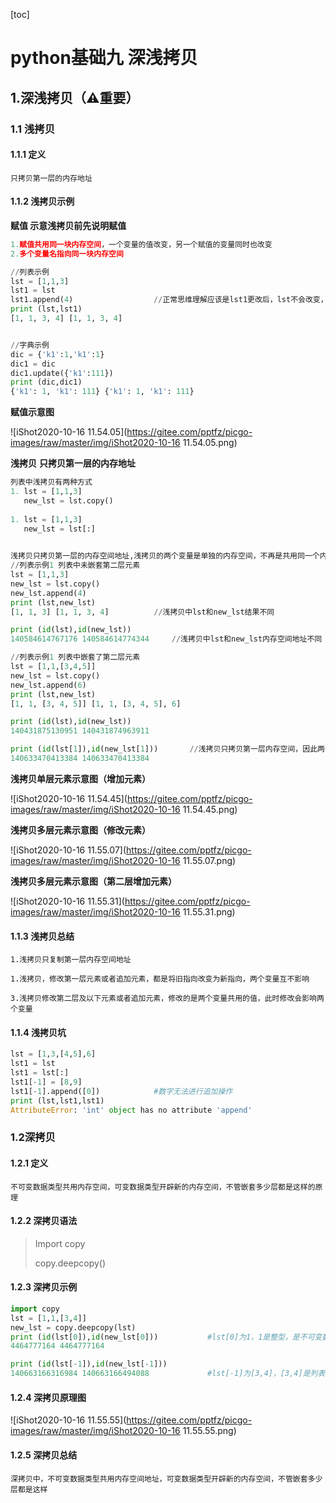 [toc]



# python基础九	深浅拷贝

## 1.深浅拷贝（⚠️重要）

### 1.1 浅拷贝

#### 1.1.1 定义

``只拷贝第一层的内存地址``



#### 1.1.2 浅拷贝示例

**赋值					示意浅拷贝前先说明赋值**

```python
1.赋值共用同一块内存空间，一个变量的值改变，另一个赋值的变量同时也改变
2.多个变量名指向同一块内存空间

//列表示例
lst = [1,1,3]
lst1 = lst
lst1.append(4)					//正常思维理解应该是lst1更改后，lst不会改变，但是赋值是多个变量名指向同一个内存    													空间，因此只要一个变量改变，另一个变量也改变	
print (lst,lst1)
[1, 1, 3, 4] [1, 1, 3, 4]


//字典示例
dic = {'k1':1,'k1':1}
dic1 = dic
dic1.update({'k1':111})
print (dic,dic1)
{'k1': 1, 'k1': 111} {'k1': 1, 'k1': 111}
```

**赋值示意图**

![iShot2020-10-16 11.54.05](https://gitee.com/pptfz/picgo-images/raw/master/img/iShot2020-10-16 11.54.05.png)



**浅拷贝**		**只拷贝第一层的内存地址**

```python
列表中浅拷贝有两种方式
1. lst = [1,1,3]
   new_lst = lst.copy()
  
1. lst = [1,1,3]
   new_lst = lst[:]
  

浅拷贝只拷贝第一层的内存空间地址,浅拷贝的两个变量是单独的内存空间，不再是共用同一个内存空间地址
//列表示例1	列表中未嵌套第二层元素
lst = [1,1,3]
new_lst = lst.copy()
new_lst.append(4)
print (lst,new_lst)
[1, 1, 3] [1, 1, 3, 4]			//浅拷贝中lst和new_lst结果不同

print (id(lst),id(new_lst))
140584614767176 140584614774344		//浅拷贝中lst和new_lst内存空间地址不同

//列表示例1	列表中嵌套了第二层元素
lst = [1,1,[3,4,5]]
new_lst = lst.copy()
new_lst.append(6)
print (lst,new_lst)
[1, 1, [3, 4, 5]] [1, 1, [3, 4, 5], 6]

print (id(lst),id(new_lst))
140431875130951 140431874963911

print (id(lst[1]),id(new_lst[1]))		//浅拷贝只拷贝第一层内存空间，因此两个列表的第二个嵌套的元素的值内存空间相同
140633470413384 140633470413384


```



**浅拷贝单层元素示意图（增加元素）**

![iShot2020-10-16 11.54.45](https://gitee.com/pptfz/picgo-images/raw/master/img/iShot2020-10-16 11.54.45.png)



**浅拷贝多层元素示意图（修改元素）**

![iShot2020-10-16 11.55.07](https://gitee.com/pptfz/picgo-images/raw/master/img/iShot2020-10-16 11.55.07.png)





**浅拷贝多层元素示意图（第二层增加元素）**

![iShot2020-10-16 11.55.31](https://gitee.com/pptfz/picgo-images/raw/master/img/iShot2020-10-16 11.55.31.png)



#### 1.1.3 浅拷贝总结

``1.浅拷贝只复制第一层内存空间地址``

``1.浅拷贝，修改第一层元素或者追加元素，都是将旧指向改变为新指向，两个变量互不影响``

``3.浅拷贝修改第二层及以下元素或者追加元素，修改的是两个变量共用的值，此时修改会影响两个变量``



#### 1.1.4 浅拷贝坑

```python
lst = [1,3,[4,5],6]
lst1 = lst
lst1 = lst[:]
lst1[-1] = [8,9]
lst1[-1].append([0])			#数字无法进行追加操作
print (lst,lst1,lst1)
AttributeError: 'int' object has no attribute 'append'
```



### 1.2深拷贝

#### 1.2.1 定义

``不可变数据类型共用内存空间，可变数据类型开辟新的内存空间，不管嵌套多少层都是这样的原理``



#### 1.2.2 深拷贝语法

> Import copy
>
> copy.deepcopy()

#### 1.2.3 深拷贝示例 

```python
import copy
lst = [1,1,[3,4]]
new_lst = copy.deepcopy(lst)
print (id(lst[0]),id(new_lst[0]))			#lst[0]为1，1是整型，是不可变数据类型 --> 共用内存空间地址
4464777164 4464777164

print (id(lst[-1]),id(new_lst[-1]))
140663166316984 140663166494088				#lst[-1]为[3,4]，[3,4]是列表，是可变数据类型	--> 新开辟内存空间地址
```

#### 1.2.4 深拷贝原理图

![iShot2020-10-16 11.55.55](https://gitee.com/pptfz/picgo-images/raw/master/img/iShot2020-10-16 11.55.55.png)

#### 1.2.5 深拷贝总结

``深拷贝中，不可变数据类型共用内存空间地址，可变数据类型开辟新的内存空间，不管嵌套多少层都是这样``

